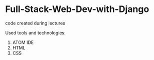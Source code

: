# Full-Stack-Web-Dev-with-Django
code created during lectures

Used tools and technologies:
1. ATOM IDE
2. HTML
3. CSS
